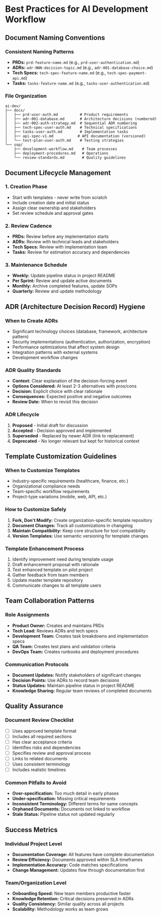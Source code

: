 # Best Practices for AI Development Workflow

## Document Naming Conventions

### Consistent Naming Patterns
- **PRDs:** `prd-feature-name.md` (e.g., `prd-user-authentication.md`)
- **ADRs:** `adr-NNN-decision-topic.md` (e.g., `adr-001-database-choice.md`)
- **Tech Specs:** `tech-spec-feature-name.md` (e.g., `tech-spec-payment-api.md`)
- **Tasks:** `tasks-feature-name.md` (e.g., `tasks-user-authentication.md`)

### File Organization
```
ai-dev/
├── docs/
│   ├── prd-user-auth.md          # Product requirements
│   ├── adr-001-database.md       # Architecture decisions (numbered)
│   ├── adr-002-auth-strategy.md  # Sequential ADR numbering
│   ├── tech-spec-user-auth.md    # Technical specifications
│   ├── tasks-user-auth.md        # Implementation tasks
│   ├── api-spec-v1.md           # API documentation (versioned)
│   └── test-plan-user-auth.md    # Testing strategies
└── sop/
    ├── development-workflow.md    # Team processes
    ├── deployment-procedures.md   # Operations
    └── review-standards.md        # Quality guidelines
```

## Document Lifecycle Management

### 1. Creation Phase
- Start with templates - never write from scratch
- Include creation date and initial status
- Assign clear ownership and stakeholders
- Set review schedule and approval gates

### 2. Review Cadence
- **PRDs:** Review before any implementation starts
- **ADRs:** Review with technical leads and stakeholders
- **Tech Specs:** Review with implementation team
- **Tasks:** Review for estimation accuracy and dependencies

### 3. Maintenance Schedule
- **Weekly:** Update pipeline status in project README
- **Per Sprint:** Review and update active documents
- **Monthly:** Archive completed features, update SOPs
- **Quarterly:** Review and update methodology

## ADR (Architecture Decision Record) Hygiene

### When to Create ADRs
- Significant technology choices (database, framework, architecture pattern)
- Security implementations (authentication, authorization, encryption)
- Performance optimizations that affect system design
- Integration patterns with external systems
- Development workflow changes

### ADR Quality Standards
- **Context:** Clear explanation of the decision-forcing event
- **Options Considered:** At least 2-3 alternatives with pros/cons
- **Decision:** Explicit choice with clear rationale
- **Consequences:** Expected positive and negative outcomes
- **Review Date:** When to revisit this decision

### ADR Lifecycle
1. **Proposed** - Initial draft for discussion
2. **Accepted** - Decision approved and implemented
3. **Superseded** - Replaced by newer ADR (link to replacement)
4. **Deprecated** - No longer relevant but kept for historical context

## Template Customization Guidelines

### When to Customize Templates
- Industry-specific requirements (healthcare, finance, etc.)
- Organizational compliance needs
- Team-specific workflow requirements
- Project-type variations (mobile, web, API, etc.)

### How to Customize Safely
1. **Fork, Don't Modify:** Create organization-specific template repository
2. **Document Changes:** Track all customizations in changelog
3. **Maintain Compatibility:** Keep core structure for tool compatibility
4. **Version Templates:** Use semantic versioning for template changes

### Template Enhancement Process
1. Identify improvement need during template usage
2. Draft enhancement proposal with rationale
3. Test enhanced template on pilot project
4. Gather feedback from team members
5. Update master template repository
6. Communicate changes to all template users

## Team Collaboration Patterns

### Role Assignments
- **Product Owner:** Creates and maintains PRDs
- **Tech Lead:** Reviews ADRs and tech specs
- **Development Team:** Creates task breakdowns and implementation specs
- **QA Team:** Creates test plans and validation criteria
- **DevOps Team:** Creates runbooks and deployment procedures

### Communication Protocols
- **Document Updates:** Notify stakeholders of significant changes
- **Decision Points:** Use ADRs to record team decisions
- **Status Updates:** Maintain pipeline status in project README
- **Knowledge Sharing:** Regular team reviews of completed documents

## Quality Assurance

### Document Review Checklist
- [ ] Uses approved template format
- [ ] Includes all required sections
- [ ] Has clear acceptance criteria
- [ ] Identifies risks and dependencies
- [ ] Specifies review and approval process
- [ ] Links to related documents
- [ ] Uses consistent terminology
- [ ] Includes realistic timelines

### Common Pitfalls to Avoid
- **Over-specification:** Too much detail in early phases
- **Under-specification:** Missing critical requirements
- **Inconsistent Terminology:** Different terms for same concepts
- **Orphaned Documents:** Documents not linked to workflow
- **Stale Status:** Pipeline status not updated regularly

## Success Metrics

### Individual Project Level
- **Documentation Coverage:** All features have complete documentation
- **Review Efficiency:** Documents approved within SLA timeframes
- **Implementation Accuracy:** Code matches specifications
- **Change Management:** Updates flow through documentation first

### Team/Organization Level
- **Onboarding Speed:** New team members productive faster
- **Knowledge Retention:** Critical decisions preserved in ADRs
- **Quality Consistency:** Similar quality across all projects
- **Scalability:** Methodology works as team grows
